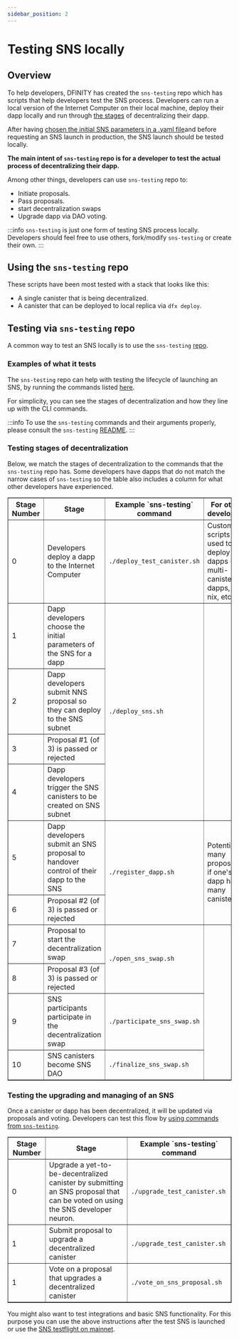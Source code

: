 ```yaml
---
sidebar_position: 2
---
```

# Testing SNS locally

## Overview

To help developers, DFINITY has created the `sns-testing` repo which has scripts that help developers test the SNS process. Developers can run a local version of the Internet Computer on their local machine, deploy their dapp locally and run through [the stages](../launching/launch-summary.md) of decentralizing their dapp. 

After having [chosen the initial SNS parameters in a .yaml file](../tokenomics/preparation.md)and before requesting an SNS launch in production, the SNS launch should be tested locally.

**The main intent of `sns-testing` repo is for a developer to test the actual process of decentralizing their dapp.**

Among other things, developers can use `sns-testing` repo to: 
* Initiate proposals.
* Pass proposals.
* start decentralization swaps
* Upgrade dapp via DAO voting.

:::info
`sns-testing` is just one form of testing SNS process locally. Developers should feel free to use others, fork/modify `sns-testing` or create their own.
:::

## Using the `sns-testing` repo

These scripts have been most tested with a stack that looks like this:

* A single canister that is being decentralized.
* A canister that can be deployed to local replica via `dfx deploy`.

## Testing via `sns-testing` repo

A common way to test an SNS locally is to use the `sns-testing` [repo](https://github.com/dfinity/sns-testing#readme).

### Examples of what it tests

The `sns-testing` repo can help with testing the lifecycle of launching an SNS, by running the commands listed [here](https://github.com/dfinity/sns-testing#sns-lifecycle).

For simplicity, you can see the stages of decentralization and how they line up with the CLI commands. 

:::info
To use the `sns-testing` commands and their arguments properly, please consult the `sns-testing` [README](https://github.com/dfinity/sns-testing#sns-lifecycle).
:::

### Testing stages of decentralization

Below, we match the stages of decentralization to the commands that the `sns-testing` repo has. Some developers have dapps that do not match the narrow cases of `sns-testing` so the table also includes a column for what other developers have experienced.

<table border="1">
    <tr>
        <th>Stage Number</th>
        <th>Stage</th>
        <th>Example `sns-testing` command</th>
        <th>For other developers</th>
    </tr>
    <tr>
        <td>0</td>
        <td>Developers deploy a dapp to the Internet Computer</td>
        <td><code>./deploy_test_canister.sh</code></td>
        <td>Custom scripts used to deploy dapps (e.g. multi-canister dapps, use nix, etc...)</td>
    </tr>
    <tr>
        <td>1</td>
        <td>Dapp developers choose the initial parameters of the SNS for a dapp</td>
        <td rowspan="4"><code>./deploy_sns.sh</code></td>
    </tr>
    <tr>
        <td>2</td>
        <td>Dapp developers submit NNS proposal so they can deploy to the SNS subnet</td>
    </tr>
    <tr>
        <td>3</td>
        <td>Proposal #1 (of 3) is passed or rejected</td>
    </tr>
    <tr>
        <td>4</td>
        <td>Dapp developers trigger the SNS canisters to be created on SNS subnet</td>
    </tr>
    <tr>
        <td>5</td>
        <td>Dapp developers submit an SNS proposal to handover control of their dapp to the SNS</td>
        <td rowspan="2"><code>./register_dapp.sh</code></td>
        <td rowspan="2"> Potentially many proposals if one's dapp has many canisters</td>
    </tr>
        <tr>
        <td>6</td>
        <td>Proposal #2 (of 3) is passed or rejected</td>
    </tr>
    <tr>
        <td>7</td>
        <td>Proposal to start the decentralization swap</td>
        <td rowspan="2"><code>./open_sns_swap.sh</code></td>
    </tr>
    <tr>
        <td>8</td>
        <td>Proposal #3 (of 3) is passed or rejected</td>
    </tr>
    <tr>
        <td>9</td>
        <td>SNS participants participate in the decentralization swap</td>
        <td><code>./participate_sns_swap.sh</code></td>
    </tr>
    <tr>
        <td>10</td>
        <td>SNS canisters become SNS DAO</td>
        <td><code>./finalize_sns_swap.sh</code></td>
    </tr>
</table>

### Testing the upgrading and managing of an SNS

Once a canister or dapp has been decentralized, it will be updated via proposals and voting. Developers can test this flow by [using commands from `sns-testing`](https://github.com/dfinity/sns-testing#sns-lifecycle).


<table border="1">
    <tr>
        <th>Stage Number</th>
        <th>Stage</th>
        <th>Example `sns-testing` command</th>
    </tr>
    <tr>
        <td>0</td>
        <td>Upgrade a yet-to-be-decentralized canister by submitting an SNS proposal that can be voted on using the SNS developer neuron.</td>
        <td><code>./upgrade_test_canister.sh</code></td>
    </tr>
    <tr>
        <td>1</td>
        <td>Submit proposal to upgrade a decentralized canister</td>
        <td><code>./upgrade_test_canister.sh</code></td>
    </tr>
     <tr>
        <td>1</td>
        <td>Vote on a proposal that upgrades a decentralized canister</td>
        <td><code>./vote_on_sns_proposal.sh</code></td>
    </tr>
</table>

You might also want to test integrations and basic SNS functionality. 
For this purpose you can use the above instructions after the test SNS is 
launched or use the [SNS testflight on mainnet](testing-on-mainnet.md).